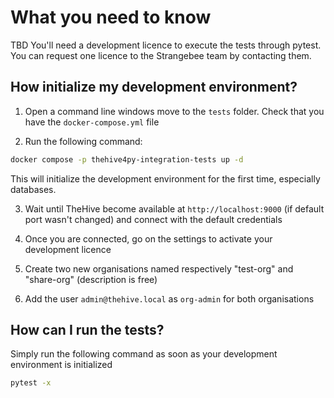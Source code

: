 # What you need to know

TBD
You'll need a development licence to execute the tests through pytest. You can request one licence to the Strangebee team by contacting them.

## How initialize my development environment?

1. Open a command line windows move to the `tests` folder. Check that you have the `docker-compose.yml` file

2. Run the following command:

```bash
docker compose -p thehive4py-integration-tests up -d
```

This will initialize the development environment for the first time, especially databases.

3. Wait until TheHive become available at `http://localhost:9000` (if default port wasn't changed) and connect with the default credentials

4. Once you are connected, go on the settings to activate your development licence

5. Create two new organisations named respectively "test-org" and "share-org" (description is free)

6. Add the user `admin@thehive.local` as `org-admin` for both organisations

## How can I run the tests?

Simply run the following command as soon as your development environment is initialized

```bash
pytest -x
```
